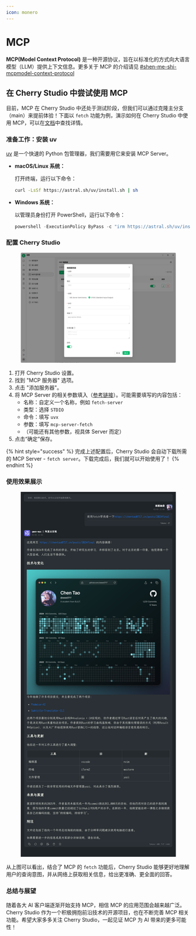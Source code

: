 ```yaml
---
icon: monero
---
```


# MCP

**MCP(Model Context Protocol)** 是一种开源协议，旨在以标准化的方式向大语言模型（LLM）提供上下文信息。更多关于 MCP 的介绍请见 [#shen-me-shi-mcpmodel-context-protocol](../../question-contact/knowledge.md#shen-me-shi-mcpmodel-context-protocol "mention")

## 在 Cherry Studio 中尝试使用 MCP

目前，MCP 在 Cherry Studio 中还处于测试阶段，但我们可以通过克隆主分支（main）来提前体验！下面以 `fetch` 功能为例，演示如何在 Cherry Studio 中使用 MCP，可以在[文档](https://github.com/modelcontextprotocol/servers/tree/main/src/fetch)中查找详情。

### **准备工作：安装 uv**

[uv](https://github.com/astral-sh/uv) 是一个快速的 Python 包管理器，我们需要用它来安装 MCP Server。

*   **macOS/Linux 系统：**

    打开终端，运行以下命令：

    ```bash
    curl -LsSf https://astral.sh/uv/install.sh | sh
    ```
*   **Windows 系统：**

    以管理员身份打开 PowerShell，运行以下命令：

    ```powershell
    powershell -ExecutionPolicy ByPass -c "irm https://astral.sh/uv/install.ps1 | iex"
    ```

### **配置 Cherry Studio**&#x20;

<figure><img src="../../.gitbook/assets/PixPin_2025-03-10_20-42-38.png" alt=""><figcaption></figcaption></figure>

1. 打开 Cherry Studio 设置。
2. 找到 "MCP 服务器" 选项。
3. 点击 "添加服务器"。
4. 将 MCP Server 的相关参数填入（[参考链接](https://github.com/modelcontextprotocol/servers/tree/main/src/fetch)）。可能需要填写的内容包括：
   * 名称：自定义一个名称，例如 `fetch-server`
   * 类型：选择 `STDIO`
   * 命令：填写 `uvx`
   * &#x20;参数：填写 `mcp-server-fetch`
   * （可能还有其他参数，视具体 Server 而定）
5. 点击“确定”保存。

{% hint style="success" %}
完成上述配置后，Cherry Studio 会自动下载所需的 MCP Server - `fetch server`。下载完成后，我们就可以开始使用了！
{% endhint %}

### **使用效果展示**

<figure><img src="../../.gitbook/assets/image (111).png" alt=""><figcaption></figcaption></figure>

从上图可以看出，结合了 MCP 的 `fetch` 功能后，Cherry Studio 能够更好地理解用户的查询意图，并从网络上获取相关信息，给出更准确、更全面的回答。

### **总结与展望**

随着各大 AI 客户端逐渐开始支持 MCP，相信 MCP 的应用范围会越来越广泛。Cherry Studio 作为一个积极拥抱前沿技术的开源项目，也在不断完善 MCP 相关功能。希望大家多多关注 Cherry Studio，一起见证 MCP 为 AI 带来的更多可能性！

